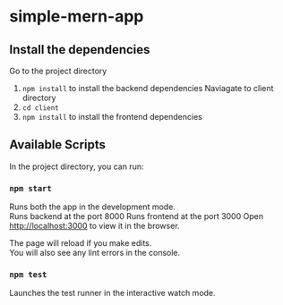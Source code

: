 # simple-mern-app

## Install the dependencies

Go to the project directory
1) `npm install` to install the backend dependencies
Naviagate to client directory
2) `cd client`
2) `npm install` to install the frontend dependencies

## Available Scripts

In the project directory, you can run:

### `npm start`

Runs both the app in the development mode.<br />
Runs backend at the port 8000
Runs frontend at the port 3000
Open [http://localhost:3000](http://localhost:3000) to view it in the browser.


The page will reload if you make edits.<br />
You will also see any lint errors in the console.

### `npm test`

Launches the test runner in the interactive watch mode.<br />
